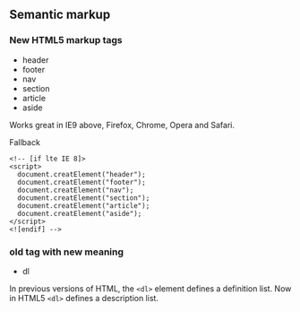 ## Semantic markup

### New HTML5 markup tags

* header
* footer
* nav
* section
* article
* aside

Works great in IE9 above, Firefox, Chrome, Opera and Safari.

Fallback

```
<!-- [if lte IE 8]>
<script>
  document.creatElement("header");
  document.creatElement("footer");
  document.creatElement("nav");
  document.creatElement("section");
  document.creatElement("article");
  document.creatElement("aside");
</script>
<![endif] -->
```


### old tag with new meaning

* dl

In previous versions of HTML, the `<dl>` element defines a definition list. Now in HTML5 `<dl>` defines a description list.

